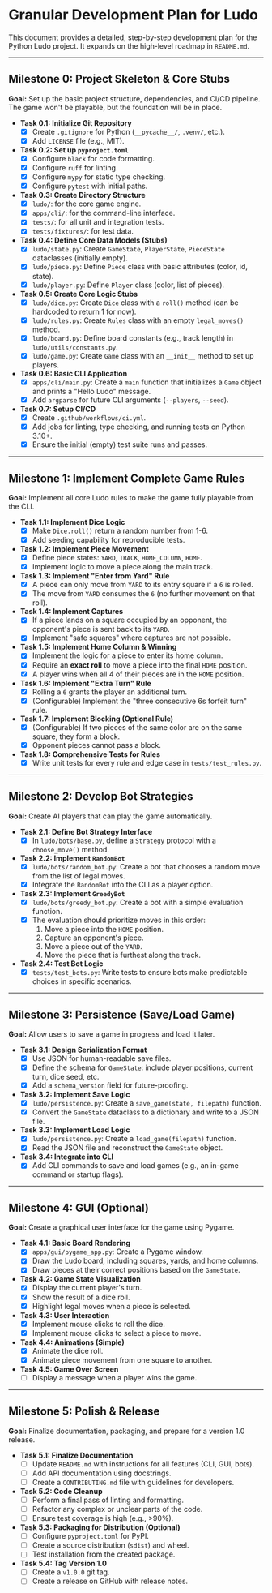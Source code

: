# Granular Development Plan for Ludo

This document provides a detailed, step-by-step development plan for the Python Ludo project. It expands on the high-level roadmap in `README.md`.

---

## Milestone 0: Project Skeleton & Core Stubs

**Goal:** Set up the basic project structure, dependencies, and CI/CD pipeline. The game won't be playable, but the foundation will be in place.

-   **Task 0.1: Initialize Git Repository**
    -   [x] Create `.gitignore` for Python (`__pycache__/`, `.venv/`, etc.).
    -   [x] Add `LICENSE` file (e.g., MIT).
-   **Task 0.2: Set up `pyproject.toml`**
    -   [x] Configure `black` for code formatting.
    -   [x] Configure `ruff` for linting.
    -   [x] Configure `mypy` for static type checking.
    -   [x] Configure `pytest` with initial paths.
-   **Task 0.3: Create Directory Structure**
    -   [x] `ludo/`: for the core game engine.
    -   [x] `apps/cli/`: for the command-line interface.
    -   [x] `tests/`: for all unit and integration tests.
    -   [x] `tests/fixtures/`: for test data.
-   **Task 0.4: Define Core Data Models (Stubs)**
    -   [x] `ludo/state.py`: Create `GameState`, `PlayerState`, `PieceState` dataclasses (initially empty).
    -   [x] `ludo/piece.py`: Define `Piece` class with basic attributes (color, id, state).
    -   [x] `ludo/player.py`: Define `Player` class (color, list of pieces).
-   **Task 0.5: Create Core Logic Stubs**
    -   [x] `ludo/dice.py`: Create `Dice` class with a `roll()` method (can be hardcoded to return 1 for now).
    -   [x] `ludo/rules.py`: Create `Rules` class with an empty `legal_moves()` method.
    -   [x] `ludo/board.py`: Define board constants (e.g., track length) in `ludo/utils/constants.py`.
    -   [x] `ludo/game.py`: Create `Game` class with an `__init__` method to set up players.
-   **Task 0.6: Basic CLI Application**
    -   [x] `apps/cli/main.py`: Create a `main` function that initializes a `Game` object and prints a "Hello Ludo" message.
    -   [x] Add `argparse` for future CLI arguments (`--players`, `--seed`).
-   **Task 0.7: Setup CI/CD**
    -   [x] Create `.github/workflows/ci.yml`.
    -   [x] Add jobs for linting, type checking, and running tests on Python 3.10+.
    -   [x] Ensure the initial (empty) test suite runs and passes.

---

## Milestone 1: Implement Complete Game Rules

**Goal:** Implement all core Ludo rules to make the game fully playable from the CLI.

-   **Task 1.1: Implement Dice Logic**
    -   [x] Make `Dice.roll()` return a random number from 1-6.
    -   [x] Add seeding capability for reproducible tests.
-   **Task 1.2: Implement Piece Movement**
    -   [x] Define piece states: `YARD`, `TRACK`, `HOME_COLUMN`, `HOME`.
    -   [x] Implement logic to move a piece along the main track.
-   **Task 1.3: Implement "Enter from Yard" Rule**
    -   [x] A piece can only move from `YARD` to its entry square if a `6` is rolled.
    -   [x] The move from `YARD` consumes the `6` (no further movement on that roll).
-   **Task 1.4: Implement Captures**
    -   [x] If a piece lands on a square occupied by an opponent, the opponent's piece is sent back to its `YARD`.
    -   [x] Implement "safe squares" where captures are not possible.
-   **Task 1.5: Implement Home Column & Winning**
    -   [x] Implement the logic for a piece to enter its home column.
    -   [x] Require an **exact roll** to move a piece into the final `HOME` position.
    -   [x] A player wins when all 4 of their pieces are in the `HOME` position.
-   **Task 1.6: Implement "Extra Turn" Rule**
    -   [x] Rolling a `6` grants the player an additional turn.
    -   [x] (Configurable) Implement the "three consecutive 6s forfeit turn" rule.
-   **Task 1.7: Implement Blocking (Optional Rule)**
    -   [x] (Configurable) If two pieces of the same color are on the same square, they form a block.
    -   [x] Opponent pieces cannot pass a block.
-   **Task 1.8: Comprehensive Tests for Rules**
    -   [x] Write unit tests for every rule and edge case in `tests/test_rules.py`.

---

## Milestone 2: Develop Bot Strategies

**Goal:** Create AI players that can play the game automatically.

-   **Task 2.1: Define Bot Strategy Interface**
    -   [x] In `ludo/bots/base.py`, define a `Strategy` protocol with a `choose_move()` method.
-   **Task 2.2: Implement `RandomBot`**
    -   [x] `ludo/bots/random_bot.py`: Create a bot that chooses a random move from the list of legal moves.
    -   [x] Integrate the `RandomBot` into the CLI as a player option.
-   **Task 2.3: Implement `GreedyBot`**
    -   [x] `ludo/bots/greedy_bot.py`: Create a bot with a simple evaluation function.
    -   [x] The evaluation should prioritize moves in this order:
        1.  Move a piece into the `HOME` position.
        2.  Capture an opponent's piece.
        3.  Move a piece out of the `YARD`.
        4.  Move the piece that is furthest along the track.
-   **Task 2.4: Test Bot Logic**
    -   [x] `tests/test_bots.py`: Write tests to ensure bots make predictable choices in specific scenarios.

---

## Milestone 3: Persistence (Save/Load Game)

**Goal:** Allow users to save a game in progress and load it later.

-   **Task 3.1: Design Serialization Format**
    -   [x] Use JSON for human-readable save files.
    -   [x] Define the schema for `GameState`: include player positions, current turn, dice seed, etc.
    -   [x] Add a `schema_version` field for future-proofing.
-   **Task 3.2: Implement Save Logic**
    -   [x] `ludo/persistence.py`: Create a `save_game(state, filepath)` function.
    -   [x] Convert the `GameState` dataclass to a dictionary and write to a JSON file.
-   **Task 3.3: Implement Load Logic**
    -   [x] `ludo/persistence.py`: Create a `load_game(filepath)` function.
    -   [x] Read the JSON file and reconstruct the `GameState` object.
-   **Task 3.4: Integrate into CLI**
    -   [x] Add CLI commands to save and load games (e.g., an in-game command or startup flags).

---

## Milestone 4: GUI (Optional)

**Goal:** Create a graphical user interface for the game using Pygame.

-   **Task 4.1: Basic Board Rendering**
    -   [x] `apps/gui/pygame_app.py`: Create a Pygame window.
    -   [x] Draw the Ludo board, including squares, yards, and home columns.
    -   [x] Draw pieces at their correct positions based on the `GameState`.
-   **Task 4.2: Game State Visualization**
    -   [x] Display the current player's turn.
    -   [x] Show the result of a dice roll.
    -   [x] Highlight legal moves when a piece is selected.
-   **Task 4.3: User Interaction**
    -   [x] Implement mouse clicks to roll the dice.
    -   [x] Implement mouse clicks to select a piece to move.
-   **Task 4.4: Animations (Simple)**
    -   [x] Animate the dice roll.
    -   [x] Animate piece movement from one square to another.
-   **Task 4.5: Game Over Screen**
    -   [ ] Display a message when a player wins the game.

---

## Milestone 5: Polish & Release

**Goal:** Finalize documentation, packaging, and prepare for a version 1.0 release.

-   **Task 5.1: Finalize Documentation**
    -   [ ] Update `README.md` with instructions for all features (CLI, GUI, bots).
    -   [ ] Add API documentation using docstrings.
    -   [ ] Create a `CONTRIBUTING.md` file with guidelines for developers.
-   **Task 5.2: Code Cleanup**
    -   [ ] Perform a final pass of linting and formatting.
    -   [ ] Refactor any complex or unclear parts of the code.
    -   [ ] Ensure test coverage is high (e.g., >90%).
-   **Task 5.3: Packaging for Distribution (Optional)**
    -   [ ] Configure `pyproject.toml` for PyPI.
    -   [ ] Create a source distribution (`sdist`) and wheel.
    -   [ ] Test installation from the created package.
-   **Task 5.4: Tag Version 1.0**
    -   [ ] Create a `v1.0.0` git tag.
    -   [ ] Create a release on GitHub with release notes.
